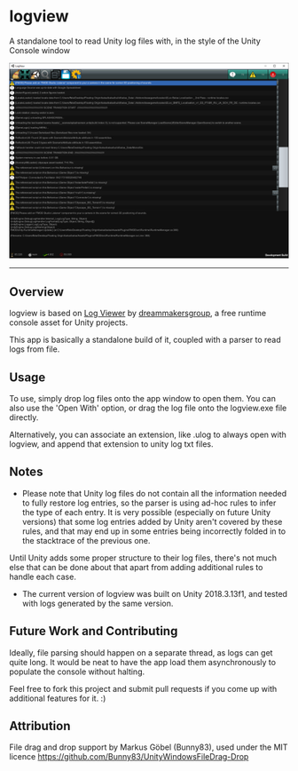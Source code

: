 # logview
A standalone tool to read Unity log files with, in the style of the Unity Console window

![](image.png)

-------

## Overview

logview is based on [Log Viewer](https://assetstore.unity.com/packages/tools/integration/log-viewer-12047) by [dreammakersgroup](https://assetstore.unity.com/publishers/4643), a free runtime console asset for Unity projects. 

This app is basically a standalone build of it, coupled with a parser to read logs from file.


## Usage

To use, simply drop log files onto the app window to open them. You can also use the 'Open With' option, or drag the log file onto the logview.exe file directly. 

Alternatively, you can associate an extension, like .ulog to always open with logview, and append that extension to unity log txt files.


## Notes

* Please note that Unity log files do not contain all the information needed to fully restore log entries, so the parser is using ad-hoc rules to infer the type of each entry. It is very possible (especially on future Unity versions) that some log entries added by Unity aren't covered by these rules, and that may end up in some entries being incorrectly folded in to the stacktrace of the previous one. 

Until Unity adds some proper structure to their log files, there's not much else that can be done about that apart from adding additional rules to handle each case.


* The current version of logview was built on Unity 2018.3.13f1, and tested with logs generated by the same version. 

## Future Work and Contributing

Ideally, file parsing should happen on a separate thread, as logs can get quite long. It would be neat to have the app load them asynchronously to populate the console without halting. 

Feel free to fork this project and submit pull requests if you come up with additional features for it. :)


## Attribution

File drag and drop support by Markus Göbel (Bunny83), used under the MIT licence
https://github.com/Bunny83/UnityWindowsFileDrag-Drop



